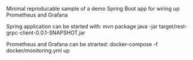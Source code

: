 Minimal reproducable sample of a demo Spring Boot app for wiring up Prometheus and Grafana

Spring application can be started with:
mvn package
java -jar target/rest-grpc-client-0.0.1-SNAPSHOT.jar

Prometheus and Grafana can be strarted:
docker-compose -f docker/monitoring.yml up

